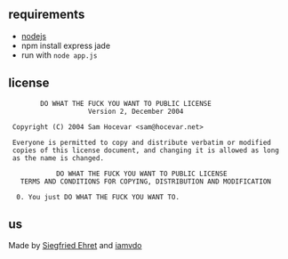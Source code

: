 ## requirements

* [nodejs](http://nodejs.org/)
* npm install express jade
* run with `node app.js`

## license

```
        DO WHAT THE FUCK YOU WANT TO PUBLIC LICENSE 
                    Version 2, December 2004 

 Copyright (C) 2004 Sam Hocevar <sam@hocevar.net> 

 Everyone is permitted to copy and distribute verbatim or modified 
 copies of this license document, and changing it is allowed as long 
 as the name is changed. 

            DO WHAT THE FUCK YOU WANT TO PUBLIC LICENSE 
   TERMS AND CONDITIONS FOR COPYING, DISTRIBUTION AND MODIFICATION 

  0. You just DO WHAT THE FUCK YOU WANT TO.
```

## us

Made by [Siegfried Ehret](https://ehret.me) and [iamvdo](http://blog.iamvdo.me/)